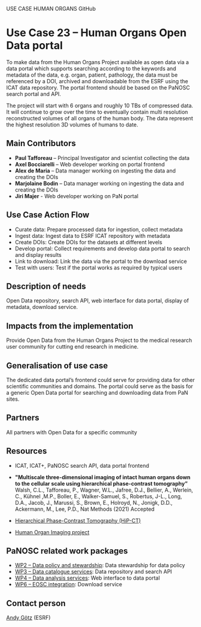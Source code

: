 USE CASE HUMAN ORGANS GitHub

Use Case 23 – Human Organs Open Data portal
=========================================================
To make data from the Human Organs Project available as open data via a data portal which supports searching according to the keywords and metadata of the data, e.g. organ, patient, pathology, the data must be referenced by a DOI, archived and downloadable from the ESRF using the ICAT data repository. The portal frontend should be based on the PaNOSC search portal and API.

The project will start with 6 organs and roughly 10 TBs of compressed data. It will continue to grow over the time to eventually contain multi resolution reconstructed volumes of all organs of the human body. The data represent the highest resolution 3D volumes of humans to date.

Main Contributors
------
* **Paul Tafforeau** – Principal Investigator and scientist collecting the data
* **Axel Bocciarelli** – Web developer working on portal frontend
* **Alex de Maria** – Data manager working on ingesting the data and creating the DOIs
* **Marjolaine Bodin** – Data manager working on ingesting the data and creating the DOIs
* **Jiri Majer** - Web developer working on PaN portal

Use Case Action Flow
------
* Curate data: Prepare processed data for ingestion, collect metadata
* Ingest data: Ingest data to ESRF ICAT repository with metadata
* Create DOIs: Create DOIs for the datasets at different levels
* Develop portal: Collect requirements and develop data portal to search and display results
* Link to download: Link the data via the portal to the download service
* Test with users: Test if the portal works as required by typical users

Description of needs
------
Open Data repository, search API, web interface for data portal, display of metadata, download service.

Impacts from the implementation
------
Provide Open Data from the Human Organs Project to the medical research user community for cutting end research in medicine.

Generalisation of use case
------
The dedicated data portal’s frontend could serve for providing data for other scientific communities and domains. The portal could serve as the basis for a generic Open Data portal for searching and downloading data from PaN sites.

Partners
------
All partners with Open Data for a specific community

Resources
------
* ICAT, ICAT+, PaNOSC search API, data portal frontend
* **"Multiscale three-dimensional imaging of intact human organs down to the cellular scale using hierarchical phase-contrast tomography”** Walsh, C.L., Tafforeau, P., Wagner, W.L., Jafree, D.J., Bellier, A., Werlein, C., Kühnel ,M.P., Boller, E., Walker-Samuel, S., Robertus, J-L., Long, D.A., Jacob, J., Marussi, S., Brown, E., Holroyd, N., Jonigk, D.D., Ackermann, M., Lee, P.D., Nat Methods (2021) Accepted

* [Hierarchical Phase-Contrast Tomography (HiP-CT)](https://mecheng.ucl.ac.uk/hip-ct/)

* [Human Organ Imaging project](https://www.esrf.fr/home/news/general/content-news/general/esrf-and-ucl-scientists-awarded-chan-zuckerberg-initiative-grant--for-human-organ-imaging-project.html)

PaNOSC related work packages
------
* [WP2 – Data policy and stewardship](https://www.panosc.eu/work-packages/work-package-2-data-policy-and-stewardship/): Data stewardship for data policy
* [WP3 – Data catalogue services](https://www.panosc.eu/work-packages/work-package-3-data-catalog-services/): Data repository and search API
* [WP4 – Data analysis services](https://www.panosc.eu/work-packages/work-package-4-data-analysis-services/): Web interface to data portal
* [WP6 – EOSC integration](https://www.panosc.eu/work-packages/work-package-6-eosc-integration/): Download service

Contact person
------
[Andy Götz](mailto:andy.gotz@esrf.fr) (ESRF)

